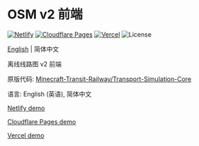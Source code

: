 # OSM v2 前端

[![Netlify](http://img.shields.io/netlify/2061d03f-6bf3-4e0d-aa5f-f48949feaaa2?style=flat-square&logo=netlify&logoColor=white&label=Netlify)](//mtr-osm-v2.netlify.app)
[![Cloudflare Pages](https://badge.gteh.top/?url=http%3A%2F%2Fmtr-osm-v2.pages.dev&style=flat-square&logo=cloudflare&name=Cloudflare+Pages&logoColor=white)](//mtr-osm-v2.pages.dev)
[![Vercel](https://badge.gteh.top/vercel/mtr-osm-v2?style=flat-square&name=Vercel)](//mtr-osm-v2.vercel.app)
![License](https://img.shields.io/badge/License-MIT-blue?style=flat-square)

[English](//github.com/MTR-Offline-System-Map/server-v2/blob/main/README.md) | 简体中文

离线线路图 v2 前端

原版代码: [Minecraft-Transit-Railway/Transport-Simulation-Core](//github.com/Minecraft-Transit-Railway/Transport-Simulation-Core/tree/master/buildSrc/src/main/resources/website)

语言: English (英语), 简体中文

[Netlify demo](//mtr-osm-v2.netlify.app/zh-Hans/)

[Cloudflare Pages demo](//mtr-osm-v2.pages.dev/zh-Hans/)

[Vercel demo](//mtr-osm-v2.vercel.app/zh-Hans/)